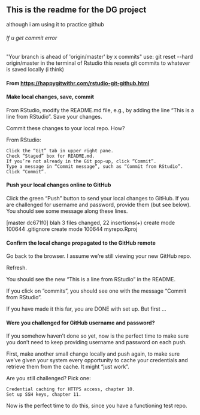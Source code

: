 ## This is the readme for the DG project 
although i am using it to practice github

###### If u get commit error
 "Your branch is ahead of 'origin/master' by x commits"
use: git reset --hard origin/master
in the terminal of Rstudio
this resets git commits to whatever is saved locally (i think)

#### From https://happygitwithr.com/rstudio-git-github.html
#### Make local changes, save, commit

From RStudio, modify the README.md file, e.g., by adding the line “This is a line from RStudio”. Save your changes.

Commit these changes to your local repo. How?

From RStudio:

    Click the “Git” tab in upper right pane.
    Check “Staged” box for README.md.
    If you’re not already in the Git pop-up, click “Commit”.
    Type a message in “Commit message”, such as “Commit from RStudio”.
    Click “Commit”.

#### Push your local changes online to GitHub

Click the green “Push” button to send your local changes to GitHub. If you are challenged for username and password, provide them (but see below). You should see some message along these lines.

[master dc671f0] blah
 3 files changed, 22 insertions(+)
 create mode 100644 .gitignore
 create mode 100644 myrepo.Rproj

#### Confirm the local change propagated to the GitHub remote

Go back to the browser. I assume we’re still viewing your new GitHub repo.

Refresh.

You should see the new “This is a line from RStudio” in the README.

If you click on “commits”, you should see one with the message “Commit from RStudio”.

If you have made it this far, you are DONE with set up. But first …

#### Were you challenged for GitHub username and password?

If you somehow haven’t done so yet, now is the perfect time to make sure you don’t need to keep providing username and password on each push.

First, make another small change locally and push again, to make sure we’ve given your system every opportunity to cache your credentials and retrieve them from the cache. It might “just work”.

Are you still challenged? Pick one:

    Credential caching for HTTPS access, chapter 10.
    Set up SSH keys, chapter 11.

Now is the perfect time to do this, since you have a functioning test repo.
